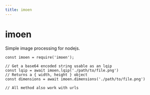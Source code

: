```yaml
---
title: imoen
---
```


# imoen

Simple image processing for nodejs.

```
const imoen = require('imoen');

// Get a base64 encoded string usable as an lqip
const lqip = await imoen.lqip('./path/to/file.png')
// Returns a { width, height } object
const dimensions = await imoen.dimensions('./path/to/file.png')

// All method also work with urls
